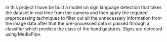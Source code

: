 In this project I have be built a model on sign language detection that takes the dataset in real time from the camera and then apply the required preprocessing techniques to filter out all the unnecessary information from the image data after that the pre-processed data is passed through a classifier which predicts the class of the hand gestures. Signs are detected using MediaPipe.
